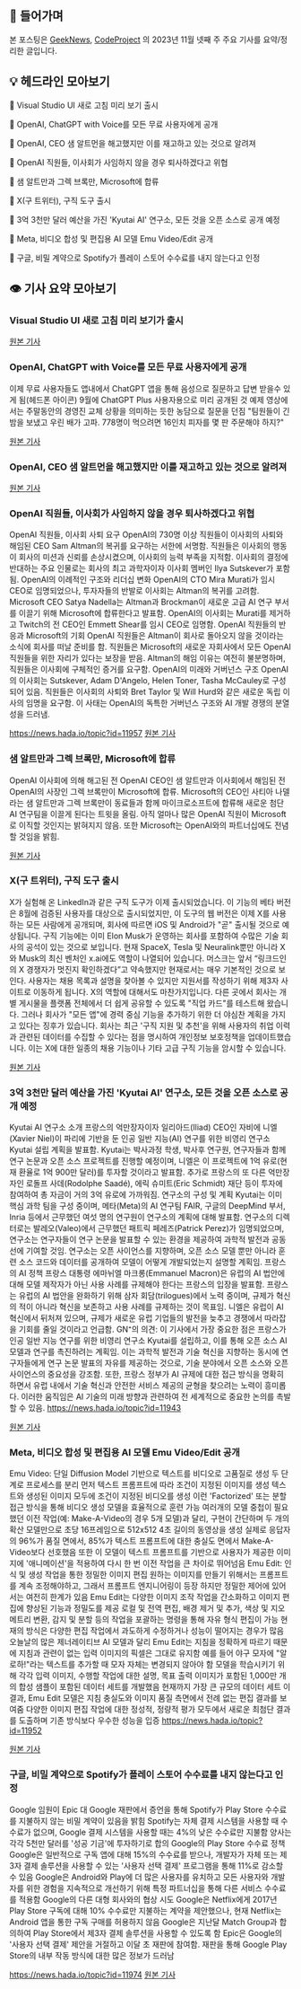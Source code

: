 ## 📢 들어가며

본 포스팅은 [GeekNews](https://news.hada.io/), [CodeProject](https://www.codeproject.com/script/news/list.aspx) 의 2023년 11월 넷째 주 주요 기사를 요약/정리한 글입니다.

## 💡 헤드라인 모아보기

📰 Visual Studio UI 새로 고침 미리 보기 출시

📰 OpenAI, ChatGPT with Voice를 모든 무료 사용자에게 공개

📰 OpenAI, CEO 샘 알트먼을 해고했지만 이를 재고하고 있는 것으로 알려져

📰 OpenAI 직원들, 이사회가 사임하지 않을 경우 퇴사하겠다고 위협

📰 샘 알트만과 그렉 브록만, Microsoft에 합류

📰 X(구 트위터), 구직 도구 출시

📰 3억 3천만 달러 예산을 가진 'Kyutai AI' 연구소, 모든 것을 오픈 소스로 공개 예정

📰 Meta, 비디오 합성 및 편집용 AI 모델 Emu Video/Edit 공개

📰 구글, 비밀 계약으로 Spotify가 플레이 스토어 수수료를 내지 않는다고 인정

## 👁️ 기사 요약 모아보기

### Visual Studio UI 새로 고침 미리 보기가 출시

[원본 기사](https://devblogs.microsoft.com/visualstudio/the-visual-studio-ui-refresh-preview-is-here/)

### OpenAI, ChatGPT with Voice를 모든 무료 사용자에게 공개

이제 무료 사용자들도 앱내에서 ChatGPT 앱을 통해 음성으로 질문하고 답변 받을수 있게 됨(헤드폰 아이콘)
9월에 ChatGPT Plus 사용자용으로 미리 공개된 것
예제 영상에서는 주말동안의 경영진 교체 상황을 의미하는 듯한 농담으로 질문을 던짐
"팀원들이 긴 밤을 보냈고 우린 배가 고파. 778명이 먹으려면 16인치 피자를 몇 판 주문해야 하지?"

[원본 기사](https://twitter.com/OpenAI/status/1727065166188274145)

### OpenAI, CEO 샘 알트먼을 해고했지만 이를 재고하고 있는 것으로 알려져

[원본 기사](https://www.zdnet.com/article/openai-ousts-its-ceo-sam-altman/)

### OpenAI 직원들, 이사회가 사임하지 않을 경우 퇴사하겠다고 위협

OpenAI 직원들, 이사회 사퇴 요구
OpenAI의 730명 이상 직원들이 이사회의 사퇴와 해임된 CEO Sam Altman의 복귀를 요구하는 서한에 서명함.
직원들은 이사회의 행동이 회사의 미션과 신뢰를 손상시켰으며, 이사회의 능력 부족을 지적함.
이사회의 결정에 반대하는 주요 인물로는 회사의 최고 과학자이자 이사회 멤버인 Ilya Sutskever가 포함됨.
OpenAI의 이례적인 구조와 리더십 변화
OpenAI의 CTO Mira Murati가 임시 CEO로 임명되었으나, 투자자들의 반발로 이사회는 Altman의 복귀를 고려함.
Microsoft CEO Satya Nadella는 Altman과 Brockman이 새로운 고급 AI 연구 부서를 이끌기 위해 Microsoft에 합류한다고 발표함.
OpenAI의 이사회는 Murati를 제거하고 Twitch의 전 CEO인 Emmett Shear를 임시 CEO로 임명함.
OpenAI 직원들의 반응과 Microsoft의 기회
OpenAI 직원들은 Altman이 회사로 돌아오지 않을 것이라는 소식에 회사를 떠날 준비를 함.
직원들은 Microsoft의 새로운 자회사에서 모든 OpenAI 직원들을 위한 자리가 있다는 보장을 받음.
Altman의 해임 이유는 여전히 불분명하며, 직원들은 이사회에 구체적인 증거를 요구함.
OpenAI의 미래와 거버넌스 구조
OpenAI의 이사회는 Sutskever, Adam D'Angelo, Helen Toner, Tasha McCauley로 구성되어 있음.
직원들은 이사회의 사퇴와 Bret Taylor 및 Will Hurd와 같은 새로운 독립 이사의 임명을 요구함.
이 사태는 OpenAI의 독특한 거버넌스 구조와 AI 개발 경쟁의 분열성을 드러냄.

https://news.hada.io/topic?id=11957
[원본 기사](https://www.wired.com/story/openai-staff-walk-protest-sam-altman/)

### 샘 알트만과 그렉 브록만, Microsoft에 합류

OpenAI 이사회에 의해 해고된 전 OpenAI CEO인 샘 알트만과 이사회에서 해임된 전 OpenAI의 사장인 그렉 브록만이 Microsoft에 합류.
Microsoft의 CEO인 사티아 나델라는 샘 알트만과 그렉 브록만이 동료들과 함께 마이크로소프트에 합류해 새로운 첨단 AI 연구팀을 이끌게 된다는 트윗을 올림.
아직 얼마나 많은 OpenAI 직원이 Microsoft로 이직할 것인지는 밝혀지지 않음.
또한 Microsoft는 OpenAI와의 파트너십에도 전념할 것임을 밝힘.

[원본 기사](https://www.axios.com/2023/11/20/microsoft-hires-sam-altman-and-greg-brockman-to-lead-new-ai-research-unit)

### X(구 트위터), 구직 도구 출시

X가 실험해 온 LinkedIn과 같은 구직 도구가 이제 출시되었습니다. 이 기능의 베타 버전은 8월에 검증된 사용자를 대상으로 출시되었지만, 이 도구의 웹 버전은 이제 X를 사용하는 모든 사람에게 공개되며, 회사에 따르면 iOS 및 Android가 "곧" 출시될 것으로 예상됩니다. 구직 기능에는 이미 Elon Musk가 운영하는 회사를 포함하여 수많은 기술 회사의 공석이 있는 것으로 보입니다. 현재 SpaceX, Tesla 및 Neuralink뿐만 아니라 X와 Musk의 최신 벤처인 x.ai에도 역할이 나열되어 있습니다. 머스크는 앞서 “링크드인의 X 경쟁자가 멋진지 확인하겠다”고 약속했지만 현재로서는 매우 기본적인 것으로 보인다. 사용자는 채용 목록과 설명을 찾아볼 수 있지만 지원서를 작성하기 위해 제3자 사이트로 이동하게 됩니다. X의 역할에 대해서도 마찬가지입니다. 다른 곳에서 회사는 개별 게시물을 플랫폼 전체에서 더 쉽게 공유할 수 있도록 "직업 카드"를 테스트해 왔습니다. 그러나 회사가 "모든 앱"에 경력 중심 기능을 추가하기 위한 더 야심찬 계획을 가지고 있다는 징후가 있습니다. 회사는 최근 '구직 지원 및 추천'을 위해 사용자의 취업 이력과 관련된 데이터를 수집할 수 있다는 점을 명시하여 개인정보 보호정책을 업데이트했습니다. 이는 X에 대한 일종의 채용 기능이나 기타 고급 구직 기능을 암시할 수 있습니다.

[원본 기사](https://www.engadget.com/xs-job-search-tool-is-now-live-on-the-web-010200007.html?guccounter=1&guce_referrer=aHR0cHM6Ly93d3cuY29kZXByb2plY3QuY29tLw&guce_referrer_sig=AQAAAGt-pDRvvNTFmthA4kbrNiDAJ43CDxbSU2DuKzwVeiwAhREVRovLHlEhVHsCnwEUTFIHJ3rx-vKc0l_jkNpBYEBMlVBl2H3wT-BKU0UUNTDcfjGfXcuq-9kRLPXe7yvwp16ibZj_1EzS1h1u48huWKOr4gFedGN0BQ_-u3A8Xcj-)

### 3억 3천만 달러 예산을 가진 'Kyutai AI' 연구소, 모든 것을 오픈 소스로 공개 예정

Kyutai AI 연구소 소개
프랑스의 억만장자이자 일리아드(Iliad) CEO인 자비에 니엘(Xavier Niel)이 파리에 기반을 둔 인공 일반 지능(AI) 연구를 위한 비영리 연구소 Kyutai 설립 계획을 발표함.
Kyutai는 박사과정 학생, 박사후 연구원, 연구자들과 함께 연구 논문과 오픈 소스 프로젝트를 진행할 예정이며, 니엘은 이 프로젝트에 1억 유로(현재 환율로 1억 900만 달러)를 투자할 것이라고 발표함.
추가로 프랑스의 또 다른 억만장자인 로돌프 사데(Rodolphe Saadé), 에릭 슈미트(Eric Schmidt) 재단 등이 투자에 참여하여 총 자금이 거의 3억 유로에 가까워짐.
연구소의 구성 및 계획
Kyutai는 이미 핵심 과학 팀을 구성 중이며, 메타(Meta)의 AI 연구팀 FAIR, 구글의 DeepMind 부서, Inria 등에서 근무했던 여섯 명의 연구원이 연구소의 계획에 대해 발표함.
연구소의 디렉터로는 발레오(Valeo)에서 근무했던 패트릭 페레즈(Patrick Perez)가 임명되었으며, 연구소는 연구자들이 연구 논문을 발표할 수 있는 환경을 제공하여 과학적 발전과 공동선에 기여할 것임.
연구소는 오픈 사이언스를 지향하며, 오픈 소스 모델 뿐만 아니라 훈련 소스 코드와 데이터를 공개하여 모델이 어떻게 개발되었는지 설명할 계획임.
프랑스의 AI 정책
프랑스 대통령 에마뉘엘 마크롱(Emmanuel Macron)은 유럽의 AI 법안에 대해 모델 제작자가 아닌 사용 사례를 규제해야 한다는 프랑스의 입장을 발표함.
프랑스는 유럽의 AI 법안을 완화하기 위해 삼자 회담(trilogues)에서 노력 중이며, 규제가 혁신의 적이 아니라 혁신을 보존하고 사용 사례를 규제하는 것이 목표임.
니엘은 유럽이 AI 혁신에서 뒤처져 있으며, 규제가 새로운 유럽 기업들의 발전을 늦추고 경쟁에서 따라잡을 기회를 줄일 것이라고 언급함.
GN⁺의 의견: 이 기사에서 가장 중요한 점은 프랑스가 인공 일반 지능 연구를 위한 비영리 연구소 Kyutai를 설립하고, 이를 통해 오픈 소스 AI 모델과 연구를 촉진하려는 계획임. 이는 과학적 발전과 기술 혁신을 지향하는 동시에 연구자들에게 연구 논문 발표의 자유를 제공하는 것으로, 기술 분야에서 오픈 소스와 오픈 사이언스의 중요성을 강조함. 또한, 프랑스 정부가 AI 규제에 대한 접근 방식을 명확히 하면서 유럽 내에서 기술 혁신과 안전한 서비스 제공의 균형을 찾으려는 노력이 흥미롭다. 이러한 움직임은 AI 기술의 미래 방향과 관련하여 전 세계적으로 중요한 논의를 촉발할 수 있음.
https://news.hada.io/topic?id=11943

[원본 기사](https://techcrunch.com/2023/11/17/kyutai-is-an-french-ai-research-lab-with-a-330-million-budget-that-will-make-everything-open-source/)

### Meta, 비디오 합성 및 편집용 AI 모델 Emu Video/Edit 공개

Emu Video: 단일 Diffusion Model 기반으로 텍스트를 비디오로 고품질로 생성
두 단계로 프로세스를 분리
먼저 텍스트 프롬프트에 따라 조건이 지정된 이미지를 생성
텍스트와 생성된 이미지 모두에 조건이 지정된 비디오를 생성
이런 'Factorized' 또는 분할 접근 방식을 통해 비디오 생성 모델을 효율적으로 훈련 가능
여러개의 모델 중첩이 필요했던 이전 작업(예: Make-A-Video의 경우 5개 모델)과 달리, 구현이 간단하며 두 개의 확산 모델만으로 초당 16프레임으로 512x512 4초 길이의 동영상을 생성
실제로 응답자의 96%가 품질 면에서, 85%가 텍스트 프롬프트에 대한 충실도 면에서 Make-A-Video보다 선호했음
또한 이 모델이 텍스트 프롬프트를 기반으로 사용자가 제공한 이미지에 '애니메이션'을 적용하여 다시 한 번 이전 작업을 큰 차이로 뛰어넘음
Emu Edit: 인식 및 생성 작업을 통한 정밀한 이미지 편집
원하는 이미지를 만들기 위해서는 프롬프트를 계속 조정해야하고, 그래서 프롬프트 엔지니어링이 등장
하지만 정밀한 제어에 있어서는 여전히 한계가 있음
Emu Edit는 다양한 이미지 조작 작업을 간소화하고 이미지 편집에 향상된 기능과 정밀도를 제공
로컬 및 전역 편집, 배경 제거 및 추가, 색상 및 지오메트리 변환, 감지 및 분할 등의 작업을 포괄하는 명령을 통해 자유 형식 편집이 가능
현재의 방식은 다양한 편집 작업에서 과도하게 수정하거나 성능이 떨어지는 경우가 많음
오늘날의 많은 제너레이티브 AI 모델과 달리 Emu Edit는 지침을 정확하게 따르기 때문에 지침과 관련이 없는 입력 이미지의 픽셀은 그대로 유지함
예를 들어 야구 모자에 "알로하!"라는 텍스트를 추가할 때 모자 자체는 변경되지 않아야 함
모델을 학습시키기 위해 각각 입력 이미지, 수행할 작업에 대한 설명, 목표 출력 이미지가 포함된 1,000만 개의 합성 샘플이 포함된 데이터 세트를 개발했음
현재까지 가장 큰 규모의 데이터 세트
이 결과, Emu Edit 모델은 지침 충실도와 이미지 품질 측면에서 전례 없는 편집 결과를 보여줌
다양한 이미지 편집 작업에 대한 정성적, 정량적 평가 모두에서 새로운 최첨단 결과를 도출하며 기존 방식보다 우수한 성능을 입증
https://news.hada.io/topic?id=11952

[원본 기사](https://ai.meta.com/blog/emu-text-to-video-generation-image-editing-research/)

### 구글, 비밀 계약으로 Spotify가 플레이 스토어 수수료를 내지 않는다고 인정

Google 임원이 Epic 대 Google 재판에서 증언을 통해 Spotify가 Play Store 수수료를 지불하지 않는 비밀 계약이 있음을 밝힘
Spotify는 자체 결제 시스템을 사용할 때 수수료가 없으며, Google 결제 시스템을 사용할 때는 4%의 낮은 수수료만 지불함
양사는 각각 5천만 달러를 '성공 기금'에 투자하기로 합의
Google의 Play Store 수수료 정책
Google은 일반적으로 구독 앱에 대해 15%의 수수료를 받으나, 개발자가 자체 또는 제3자 결제 솔루션을 사용할 수 있는 '사용자 선택 결제' 프로그램을 통해 11%로 감소할 수 있음
Google은 Android와 Play에 더 많은 사용자를 유치하고 모든 사용자와 개발자를 위한 경험을 지속적으로 개선하기 위해 특정 파트너십을 통해 다른 서비스 수수료를 적용함
Google의 다른 대형 회사와의 협상 시도
Google은 Netflix에게 2017년 Play Store 구독에 대해 10% 수수료만 지불하는 계약을 제안했으나, 현재 Netflix는 Android 앱을 통한 구독 구매를 허용하지 않음
Google은 지난달 Match Group과 합의하여 Play Store에서 제3자 결제 솔루션을 사용할 수 있도록 함
Epic은 Google의 '사용자 선택 결제' 제안을 거절하고 이달 초 재판에 참여함. 재판을 통해 Google Play Store의 내부 작동 방식에 대한 많은 정보가 드러남

https://news.hada.io/topic?id=11974
[원본 기사](https://techcrunch.com/2023/11/20/google-admits-spotify-pays-no-play-store-fees-because-of-a-secret-deal/)
